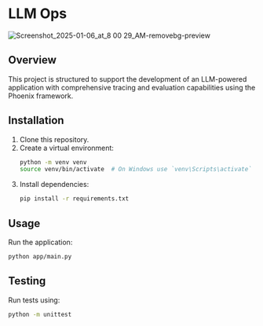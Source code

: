 # LLM Ops

![Screenshot_2025-01-06_at_8 00 29_AM-removebg-preview](https://github.com/user-attachments/assets/dc72d510-0304-4bd8-af5f-d77233c6a26c)

## Overview
This project is structured to support the development of an LLM-powered application with comprehensive tracing and evaluation capabilities using the Phoenix framework.

## Installation
1. Clone this repository.
2. Create a virtual environment:
   ```bash
   python -m venv venv
   source venv/bin/activate  # On Windows use `venv\Scripts\activate`
3. Install dependencies:
   ```bash
   pip install -r requirements.txt
   ```

## Usage
Run the application:
   ```bash
   python app/main.py
   ```

## Testing
Run tests using:
   ```bash
   python -m unittest
   ```

